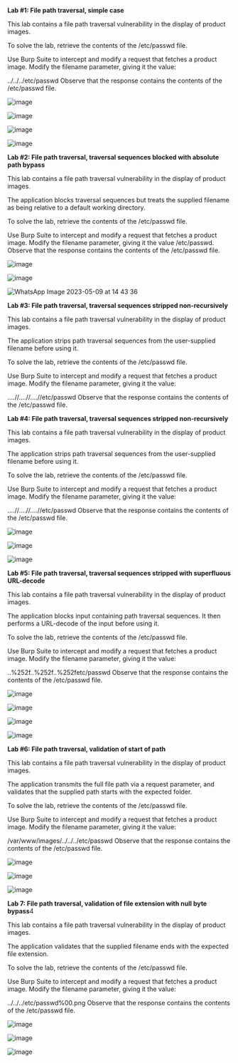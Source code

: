 **Lab #1: File path traversal, simple case**

This lab contains a file path traversal vulnerability in the display of product images.

To solve the lab, retrieve the contents of the /etc/passwd file.

Use Burp Suite to intercept and modify a request that fetches a product image.
Modify the filename parameter, giving it the value:

../../../etc/passwd
Observe that the response contains the contents of the /etc/passwd file.

![image](https://github.com/SURYASNAIR1/PortSwigger/assets/123303806/c326b0ec-4372-493e-a951-02182d553c63)

![image](https://github.com/SURYASNAIR1/PortSwigger/assets/123303806/9cc0b252-494d-48a6-af75-584c3a052732)

![image](https://github.com/SURYASNAIR1/PortSwigger/assets/123303806/82dcf6a3-23fd-42c6-84be-01f396921186)

![image](https://github.com/SURYASNAIR1/PortSwigger/assets/123303806/adfe9a3e-4e4c-49c0-a8bf-770304d0eeac)

**Lab #2: File path traversal, traversal sequences blocked with absolute path bypass**

This lab contains a file path traversal vulnerability in the display of product images.

The application blocks traversal sequences but treats the supplied filename as being relative to a default working directory.

To solve the lab, retrieve the contents of the /etc/passwd file.

Use Burp Suite to intercept and modify a request that fetches a product image.
Modify the filename parameter, giving it the value /etc/passwd.
Observe that the response contains the contents of the /etc/passwd file.

![image](https://github.com/SURYASNAIR1/PortSwigger/assets/123303806/7bccde60-ec2c-4fc7-9ba8-ef33194713be)

![image](https://github.com/SURYASNAIR1/PortSwigger/assets/123303806/228818ba-93cb-4a4f-8022-cc1aef434e96)

![WhatsApp Image 2023-05-09 at 14 43 36](https://github.com/SURYASNAIR1/PortSwigger/assets/123303806/0102fbcf-cdd2-4160-a1bd-184c047a9526)

**Lab #3: File path traversal, traversal sequences stripped non-recursively**

This lab contains a file path traversal vulnerability in the display of product images.

The application strips path traversal sequences from the user-supplied filename before using it.

To solve the lab, retrieve the contents of the /etc/passwd file.

Use Burp Suite to intercept and modify a request that fetches a product image.
Modify the filename parameter, giving it the value:

....//....//....//etc/passwd
Observe that the response contains the contents of the /etc/passwd file.

**Lab #4: File path traversal, traversal sequences stripped non-recursively**

This lab contains a file path traversal vulnerability in the display of product images.

The application strips path traversal sequences from the user-supplied filename before using it.

To solve the lab, retrieve the contents of the /etc/passwd file.

Use Burp Suite to intercept and modify a request that fetches a product image.
Modify the filename parameter, giving it the value:

....//....//....//etc/passwd
Observe that the response contains the contents of the /etc/passwd file.

![image](https://github.com/SURYASNAIR1/PortSwigger/assets/123303806/bb8f65ad-cfd8-45ff-941e-2f6bd9d42167)

![image](https://github.com/SURYASNAIR1/PortSwigger/assets/123303806/929b157b-32b5-4884-aa9f-3a4c974b6b18)

![image](https://github.com/SURYASNAIR1/PortSwigger/assets/123303806/5dd61519-8d1a-4c82-a0a3-fa9139909c97)

**Lab #5: File path traversal, traversal sequences stripped with superfluous URL-decode**

This lab contains a file path traversal vulnerability in the display of product images.

The application blocks input containing path traversal sequences. It then performs a URL-decode of the input before using it.

To solve the lab, retrieve the contents of the /etc/passwd file.

Use Burp Suite to intercept and modify a request that fetches a product image.
Modify the filename parameter, giving it the value:

..%252f..%252f..%252fetc/passwd
Observe that the response contains the contents of the /etc/passwd file.

![image](https://github.com/SURYASNAIR1/PortSwigger/assets/123303806/ea556f31-e1f3-476d-83ce-8fad77ce08e3)

![image](https://github.com/SURYASNAIR1/PortSwigger/assets/123303806/17daf106-ca80-47fc-bdcd-61fa8b2d9183)

![image](https://github.com/SURYASNAIR1/PortSwigger/assets/123303806/99a9d2ab-e5c7-47bc-839d-07d3564f72fe)

![image](https://github.com/SURYASNAIR1/PortSwigger/assets/123303806/b7676b6c-f1b9-453e-9d3c-7c75ea93bb03)

**Lab #6: File path traversal, validation of start of path**

This lab contains a file path traversal vulnerability in the display of product images.

The application transmits the full file path via a request parameter, and validates that the supplied path starts with the expected folder.

To solve the lab, retrieve the contents of the /etc/passwd file.

Use Burp Suite to intercept and modify a request that fetches a product image.
Modify the filename parameter, giving it the value:

/var/www/images/../../../etc/passwd
Observe that the response contains the contents of the /etc/passwd file.

![image](https://github.com/SURYASNAIR1/PortSwigger/assets/123303806/68242533-ed91-4a7a-9a25-9ca986347950)

![image](https://github.com/SURYASNAIR1/PortSwigger/assets/123303806/6c0bd2a3-4614-4fee-aa7f-dbcd0620a1b5)

![image](https://github.com/SURYASNAIR1/PortSwigger/assets/123303806/e2c903fe-0cd8-4592-8c9e-b9a60ce8fe22)

**Lab 7: File path traversal, validation of file extension with null byte bypass**4

This lab contains a file path traversal vulnerability in the display of product images.

The application validates that the supplied filename ends with the expected file extension.

To solve the lab, retrieve the contents of the /etc/passwd file.

Use Burp Suite to intercept and modify a request that fetches a product image.
Modify the filename parameter, giving it the value:

../../../etc/passwd%00.png
Observe that the response contains the contents of the /etc/passwd file.

![image](https://github.com/SURYASNAIR1/PortSwigger/assets/123303806/1a8ffffe-3b35-4a14-a823-51af916285d8)

![image](https://github.com/SURYASNAIR1/PortSwigger/assets/123303806/db7802e6-db72-4de6-a77d-229bdd51ca22)

![image](https://github.com/SURYASNAIR1/PortSwigger/assets/123303806/385f71bb-a571-4afc-8126-7b3c3cabe97f)
